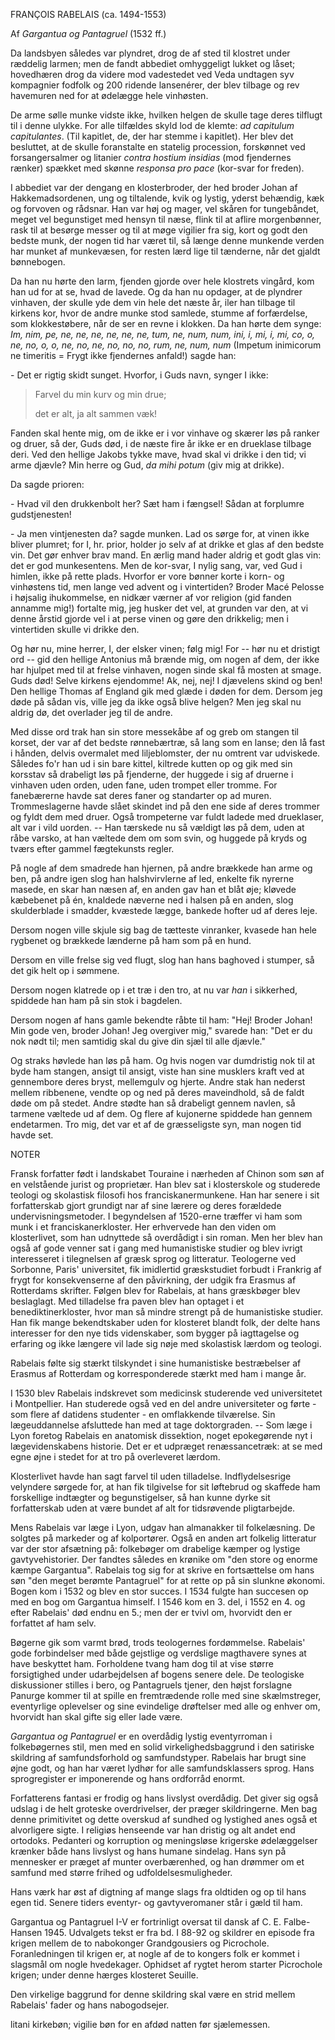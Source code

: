 FRANÇOIS RABELAIS (ca. 1494-1553)

Af *Gargantua og Pantagruel* (1532 ff.)

Da landsbyen således var plyndret, drog de af sted til klostret under
ræddelig larmen; men de fandt abbediet omhyggeligt lukket og låset;
hovedhæren drog da videre mod vadestedet ved Veda undtagen syv
kompagnier fodfolk og 200 ridende lansenérer, der blev tilbage og rev
havemuren ned for at ødelægge hele vinhøsten.

De arme sølle munke vidste ikke, hvilken helgen de skulle tage deres
tilflugt til i denne ulykke. For alle tilfældes skyld lod de klemte: *ad
capitulum capitulantes*. (Til kapitlet, de, der har stemme i kapitlet).
Her blev det besluttet, at de skulle foranstalte en statelig procession,
forskønnet ved forsangersalmer og litanier *contra hostium insidias*
(mod fjendernes rænker) spækket med skønne *responsa pro pace* (kor-svar
for freden).

I abbediet var der dengang en klosterbroder, der hed broder Johan af
Hakkemadsordenen, ung og tiltalende, kvik og lystig, yderst behændig,
kæk og forvoven og rådsnar. Han var høj og mager, vel skåren for
tungebåndet, meget vel begunstiget med hensyn til næse, flink til at
aflire morgenbønner, rask til at besørge messer og til at møge vigilier
fra sig, kort og godt den bedste munk, der nogen tid har været til, så
længe denne munkende verden har munket af munkevæsen, for resten lærd
lige til tænderne, når det gjaldt bønnebogen.

Da han nu hørte den larm, fjenden gjorde over hele klostrets vingård,
kom han ud for at se, hvad de lavede. Og da han nu opdager, at de
plyndrer vinhaven, der skulle yde dem vin hele det næste år, iler han
tilbage til kirkens kor, hvor de andre munke stod samlede, stumme af
forfærdelse, som klokkestøbere, når de ser en revne i klokken. Da han
hørte dem synge: *Im, nim, pe, ne, ne, ne, ne, ne, ne, tum, ne, num,
num, ini, i, mi, i, mi, co, o, ne, no, o, o, ne, no, ne, no, no, no,
rum, ne, num, num* (Impetum inimicorum ne timeritis = Frygt ikke
fjendernes anfald!) sagde han:

\- Det er rigtig skidt sunget. Hvorfor, i Guds navn, synger I ikke:

> Farvel du min kurv og min drue;
>
> det er alt, ja alt sammen væk!

Fanden skal hente mig, om de ikke er i vor vinhave og skærer løs på
ranker og druer, så der, Guds død, i de næste fire år ikke er en
drueklase tilbage deri. Ved den hellige Jakobs tykke mave, hvad skal vi
drikke i den tid; vi arme djævle? Min herre og Gud, *da mihi potum* (giv
mig at drikke).

Da sagde prioren:

\- Hvad vil den drukkenbolt her? Sæt ham i fængsel! Sådan at forplumre
gudstjenesten!

\- Ja men vintjenesten da? sagde munken. Lad os sørge for, at vinen ikke
bliver plumret; for I, hr. prior, holder jo selv af at drikke et glas af
den bedste vin. Det gør enhver brav mand. En ærlig mand hader aldrig et
godt glas vin: det er god munkesentens. Men de kor-svar, I nylig sang,
var, ved Gud i himlen, ikke på rette plads. Hvorfor er vore bønner korte
i korn- og vinhøstens tid, men lange ved advent og i vintertiden? Broder
Macé Pelosse i højsalig ihukommelse, en nidkær værner af vor religion
(gid fanden annamme mig!) fortalte mig, jeg husker det vel, at grunden
var den, at vi den­ne årstid gjorde vel i at perse vinen og gøre den
drikkelig; men i vintertiden skulle vi drikke den.

Og hør nu, mine herrer, I, der elsker vinen; følg mig! For -- hør nu et
dri­stigt ord -- gid den hellige Antonius må brænde mig, om nogen af
dem, der ikke har hjulpet med til at frelse vinhaven, nogen sinde skal
få mosten at smage. Guds død! Selve kirkens ejendomme! Ak, nej, nej! I
djævelens skind og ben! Den hellige Thomas af England gik med glæde i
døden for dem. Dersom jeg døde på sådan vis, ville jeg da ikke også
blive helgen? Men jeg skal nu aldrig dø, det overlader jeg til de andre.

Med disse ord trak han sin store messekåbe af og greb om stangen til
korset, der var af det bedste rønnebærtræ, så lang som en lanse; den lå
fast i hånden, delvis overmalet med liljeblomster, der nu omtrent var
udviskede. Således fo'r han ud i sin bare kittel, kiltrede kutten op og
gik med sin korsstav så drabeligt løs på fjenderne, der huggede i sig af
druerne i vinhaven uden orden, uden fane, uden trompet eller tromme. For
fanebærerne havde sat deres faner og standarter op ad muren.
Trommeslagerne havde slået skindet ind på den ene side af deres trommer
og fyldt dem med druer. Også trompeterne var fuldt ladede med
drueklaser, alt var i vild uorden. -- Han tærskede nu så vældigt løs på
dem, uden at råbe varsko, at han væltede dem om som svin, og huggede på
kryds og tværs efter gammel fægtekunsts regler.

På nogle af dem smadrede han hjernen, på andre brækkede han arme og ben,
på andre igen slog han halshvirvlerne af led, enkelte fik nyrerne
masede, en skar han næsen af, en anden gav han et blåt øje; kløvede
kæbebenet på én, knaldede næverne ned i halsen på en anden, slog
skulderblade i smadder, kvæstede lægge, bankede hofter ud af deres leje.

Dersom nogen ville skjule sig bag de tætteste vinranker, kvasede han
hele rygbenet og brækkede lænderne på ham som på en hund.

Dersom en ville frelse sig ved flugt, slog han hans baghoved i stumper,
så det gik helt op i sømmene.

Dersom nogen klatrede op i et træ i den tro, at nu var *han* i
sikkerhed, spiddede han ham på sin stok i bagdelen.

Dersom nogen af hans gamle bekendte råbte til ham: \"Hej! Broder Johan!
Min gode ven, broder Johan! Jeg overgiver mig,\" svarede han: \"Det er
du nok nødt til; men samtidig skal du give din sjæl til alle djævle.\"

Og straks høvlede han løs på ham. Og hvis nogen var dumdristig nok til
at byde ham stangen, ansigt til ansigt, viste han sine musklers kraft
ved at gennembore deres bryst, mellemgulv og hjerte. Andre stak han
nederst mellem ribbenene, vendte op og ned på deres maveindhold, så de
faldt døde om på stedet. Andre stødte han så drabeligt gennem navlen, så
tarmene væltede ud af dem. Og flere af kujonerne spiddede han gennem
endetarmen. Tro mig, det var et af de græsseligste syn, man nogen tid
havde set.

NOTER

Fransk forfatter født i landskabet Touraine i nærheden af Chinon som søn
af en velstående jurist og proprietær. Han blev sat i klosterskole og
studerede teologi og skolastisk filosofi hos franciskanermunkene. Han
har senere i sit forfatterskab gjort grundigt nar af sine lærere og
deres forældede undervisningsmetoder. I begyndelsen af 1520-erne træffer
vi ham som munk i et franciskanerkloster. Her erhvervede han den viden
om klosterlivet, som han udnyttede så overdådigt i sin roman. Men her
blev han også af gode venner sat i gang med humanistiske studier og blev
ivrigt interesseret i tilegnelsen af græsk sprog og litteratur.
Teologerne ved Sorbonne, Paris\' universitet, fik imidlertid
græskstudiet forbudt i Frankrig af frygt for konsekvenserne af den
påvirkning, der udgik fra Erasmus af Rotterdams skrifter. Følgen blev
for Rabelais, at hans græskbøger blev beslaglagt. Med tilladelse fra
paven blev han optaget i et benediktinerkloster, hvor man så mindre
strengt på de humanistiske studier. Han fik mange bekendtskaber uden for
klosteret blandt folk, der delte hans interesser for den nye tids
videnskaber, som bygger på iagttagelse og erfaring og ikke længere vil
lade sig nøje med skolastisk lærdom og teologi.

Rabelais følte sig stærkt tilskyndet i sine humanistiske bestræbelser af
Erasmus af Rotterdam og korresponderede stærkt med ham i mange år.

I 1530 blev Rabelais indskrevet som medicinsk studerende ved
universitetet i Montpellier. Han studerede også ved en del andre
universiteter og førte - som flere af datidens studenter - en
omflakkende tilværelse. Sin lægeuddannelse afsluttede han med at tage
doktorgraden. -- Som læge i Lyon foretog Rabelais en anatomisk
dissektion, noget epokegørende nyt i lægevidenskabens historie. Det er
et udpræget renæssancetræk: at se med egne øjne i stedet for at tro på
overleveret lærdom.

Klosterlivet havde han sagt farvel til uden tilladelse. Indflydelsesrige
velyndere sørgede for, at han fik tilgivelse for sit løftebrud og
skaffede ham forskellige indtægter og begunstigelser, så han kunne dyrke
sit forfatterskab uden at være bundet af alt for tidsrøvende
pligtarbejde.

Mens Rabelais var læge i Lyon, udgav han almanakker til folkelæsning. De
solgtes på markeder og af kolportører. Også en anden art folkelig
litteratur var der stor afsætning på: folkebøger om drabelige kæmper og
lystige gavtyvehistorier. Der fandtes således en krønike om \"den store
og enorme kæmpe Gargantua\". Rabelais tog sig for at skrive en
fortsættelse om hans søn \"den meget berømte Pantagruel\" for at rette
op på sin slunkne økonomi. Bo­gen kom i 1532 og blev en stor succes. I
1534 fulgte han succesen op med en bog om Gargantua himself. I 1546 kom
en 3. del, i 1552 en 4. og efter Rabelais\' død endnu en 5.; men der er
tvivl om, hvorvidt den er forfattet af ham selv.

Bøgerne gik som varmt brød, trods teologernes fordømmelse. Rabelais\'
gode forbindelser med både gejstlige og verdslige magthavere synes at
have beskyttet ham. Forholdene tvang ham dog til at vise større
forsigtighed under udarbejdelsen af bogens senere dele. De teologiske
diskussioner stilles i bero, og Pantagruels tjener, den højst forslagne
Panurge kommer til at spille en fremtrædende rolle med sine
skælmstreger, eventyrlige oplevelser og sine evindelige drøftelser med
alle og enhver om, hvorvidt han skal gifte sig eller lade være.

*Gargantua og Pantagruel* er en overdådig lystig eventyrroman i
folkebøgernes stil, men med en solid virkelighedsbaggrund i den
satiriske skildring af samfundsforhold og samfundstyper. Rabelais har
brugt sine øjne godt, og han har været lydhør for alle samfundsklassers
sprog. Hans sprogregister er imponerende og hans ordforråd enormt.

Forfatterens fantasi er frodig og hans livslyst overdådig. Det giver sig
også udslag i de helt groteske overdrivelser, der præger skildringerne.
Men bag denne primitivitet og dette overskud af sundhed og lystighed
anes også et alvorligere sigte. I religiøs henseende var han dristig og
alt andet end ortodoks. Pedanteri og korruption og meningsløse krigerske
ødelæggelser krænker både hans livslyst og hans humane sindelag. Hans
syn på mennesker er præget af munter overbærenhed, og han drømmer om et
samfund med større frihed og udfoldelsesmuligheder.

Hans værk har øst af digtning af mange slags fra oldtiden og op til hans
egen tid. Senere tiders eventyr- og gavtyveromaner står i gæld til ham.

Gargantua og Pantagruel I-V er fortrinligt oversat til dansk af C. E.
Falbe-Hansen 1945. Udvalgets tekst er fra bd. I 88-92 og skildrer en
episode fra krigen mellem de to nabokonger Grandgousiers og Picrochole.
Foranledningen til krigen er, at nogle af de to kongers folk er kommet i
slagsmål om nogle hvedekager. Ophidset af rygtet herom starter
Picrochole krigen; under denne hærges klosteret Seuille.

Den virkelige baggrund for denne skildring skal være en strid mellem
Rabelais\' fader og hans nabogodsejer.

litani kirkebøn; vigilie bøn for en afdød natten før sjælemessen.
